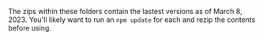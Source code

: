 The zips within these folders contain the lastest versions as of March 8, 2023. You'll likely want to run an `npm update` for each and rezip the contents before using.